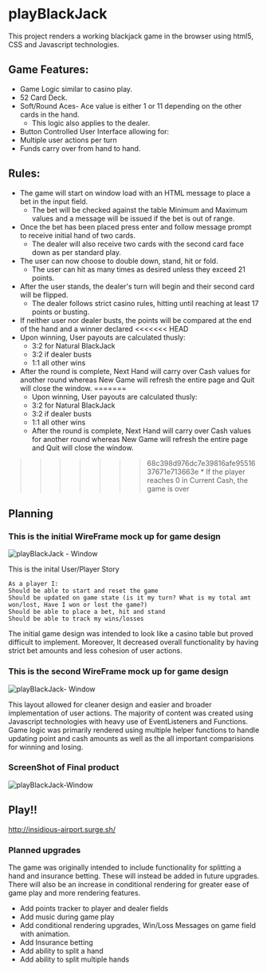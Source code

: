 # playBlackJack
This project renders a working blackjack game in the browser using html5, CSS and Javascript technologies.

## Game Features:
  * Game Logic similar to casino play.
  * 52 Card Deck.
  * Soft/Round Aces- Ace value is either 1 or 11 depending on the other cards in the hand.
    * This logic also applies to the dealer.
  * Button Controlled User Interface allowing for:    
  * Multiple user actions per turn
  * Funds carry over from hand to hand.

## Rules:
  * The game will start on window load with an HTML message to place a bet in the input field.
    * The bet will be checked against the table Minimum and Maximum values and a message will be issued if the bet is out of range.
  * Once the bet has been placed press enter and follow message prompt to receive initial hand of two cards.
    * The dealer will also receive two cards with the second card face down as per standard play.
  * The user can now choose to double down, stand, hit or fold.
    * The user can hit as many times as desired unless they exceed 21 points.
  * After the user stands, the dealer's turn will begin and their second card will be flipped.
    * The dealer follows strict casino rules, hitting until reaching at least 17 points or busting.
  * If neither user nor dealer busts, the points will be compared at the end of the hand and a winner declared
<<<<<<< HEAD
  * Upon winning, User payouts are calculated thusly:
    * 3:2 for Natural BlackJack 
    * 3:2 if dealer busts
    * 1:1 all other wins
  * After the round is complete, Next Hand will carry over Cash values for another round whereas New Game will refresh the entire page and Quit will close the window. 
=======
    * Upon winning, User payouts are calculated thusly:
    * 3:2 for Natural BlackJack 
    * 3:2 if dealer busts
    * 1:1 all other wins
    * After the round is complete, Next Hand will carry over Cash values for another round whereas New Game will refresh the entire page and Quit will close the window. 
>>>>>>> 68c398d976dc7e39816afe9551637671e713663e
    * If the player reaches 0 in Current Cash, the game is over

## Planning 

### This is the initial WireFrame mock up for game design

![playBlackJack - Window](https://user-images.githubusercontent.com/73343168/99282705-a85ded80-27f9-11eb-9987-3017387679bb.png)

This is the inital User/Player Story

~~~~~~~~~~~~~~~Player story~~~~~~~~~~~~~
As a player I:
Should be able to start and reset the game 
Should be updated on game state (is it my turn? What is my total amt won/lost, Have I won or lost the game?)
Should be able to place a bet, hit and stand
Should be able to track my wins/losses
~~~~~~~~~~~~~~~~~~~~~~~~~~~~~~~~~~~~~~

The initial game design was intended to look like a casino table but proved difficult to implement. Moreover, It decreased overall functionality by having strict bet amounts and less cohesion of user actions.

### This is the second WireFrame mock up for game design
![playBlackJack- Window](https://user-images.githubusercontent.com/73343168/99894690-e751d000-2c4b-11eb-863e-a9f87cdf2948.png)

This layout allowed for cleaner design and easier and broader implementation of user actions. 
The majority of content was created using Javascript technologies with heavy use of EventListeners and Functions. Game logic was primarily rendered using multiple helper functions to handle updating point and cash amounts as well as the all important comparisions for winning and losing. 

### ScreenShot of Final product
![playBlackJack-Window](https://user-images.githubusercontent.com/73343168/99925675-9f42b400-2d04-11eb-97e7-3e5c5051476c.png)

## Play!!
http://insidious-airport.surge.sh/

### Planned upgrades

The game was originally intended to include functionality for splitting a hand and insurance betting. These will instead be added in future upgrades. There will also be an increase in conditional rendering for greater ease of game play and more rendering features.

* Add points tracker to player and dealer fields
* Add music during game play
* Add conditional rendering upgrades, Win/Loss Messages on game field with animation.
* Add Insurance betting
* Add ability to split a hand
* Add ability to split multiple hands
